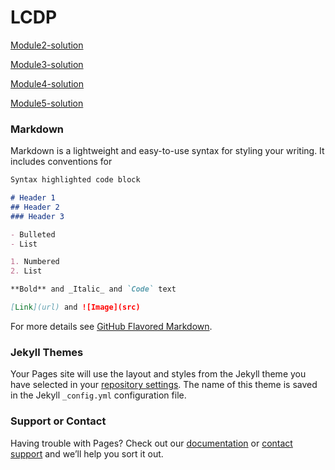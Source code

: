 # LCDP

[Module2-solution](https://mohraihan.github.io/lcdp/mod2/)

[Module3-solution](https://mohraihan.github.io/lcdp/mod3/)

[Module4-solution](https://mohraihan.github.io/lcdp/mod4/)

[Module5-solution](https://mohraihan.github.io/lcdp/mod5/)

### Markdown

Markdown is a lightweight and easy-to-use syntax for styling your writing. It includes conventions for

```markdown
Syntax highlighted code block

# Header 1
## Header 2
### Header 3

- Bulleted
- List

1. Numbered
2. List

**Bold** and _Italic_ and `Code` text

[Link](url) and ![Image](src)
```

For more details see [GitHub Flavored Markdown](https://guides.github.com/features/mastering-markdown/).

### Jekyll Themes

Your Pages site will use the layout and styles from the Jekyll theme you have selected in your [repository settings](https://github.com/mohraihan/lcdp/settings). The name of this theme is saved in the Jekyll `_config.yml` configuration file.

### Support or Contact

Having trouble with Pages? Check out our [documentation](https://help.github.com/categories/github-pages-basics/) or [contact support](https://github.com/contact) and we’ll help you sort it out.
